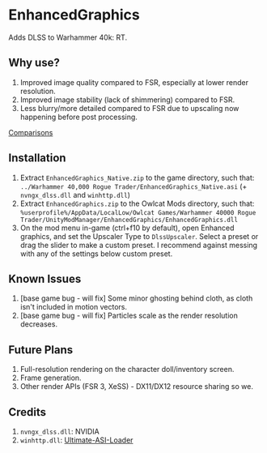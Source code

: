 # EnhancedGraphics

Adds DLSS to Warhammer 40k: RT.

## Why use?

1. Improved image quality compared to FSR, especially at lower render resolution.
2. Improved image stability (lack of shimmering) compared to FSR.
3. Less blurry/more detailed compared to FSR due to upscaling now happening before post processing.

[Comparisons](https://imgsli.com/MzI2NzMw/2/5)

## Installation

1. Extract `EnhancedGraphics_Native.zip` to the game directory, such that: `../Warhammer 40,000 Rogue Trader/EnhancedGraphics_Native.asi` (+ `nvngx_dlss.dll` and `winhttp.dll`)
2. Extract `EnhancedGraphics.zip` to the Owlcat Mods directory, such that: `%userprofile%/AppData/LocalLow/Owlcat Games/Warhammer 40000 Rogue Trader/UnityModManager/EnhancedGraphics/EnhancedGraphics.dll`
3. On the mod menu in-game (ctrl+f10 by default), open Enhanced graphics, and set the Upscaler Type to `DlssUpscaler`. Select a preset or drag the slider to make a custom preset. I recommend against messing with any of the settings below custom preset.

## Known Issues

1. [base game bug - will fix] Some minor ghosting behind cloth, as cloth isn't included in motion vectors.
2. [base game bug - will fix] Particles scale as the render resolution decreases.

## Future Plans

1. Full-resolution rendering on the character doll/inventory screen.
2. Frame generation.
3. Other render APIs (FSR 3, XeSS) - DX11/DX12 resource sharing so we.

## Credits

1. `nvngx_dlss.dll`: NVIDIA
2. `winhttp.dll`: [Ultimate-ASI-Loader](https://github.com/ThirteenAG/Ultimate-ASI-Loader/releases)